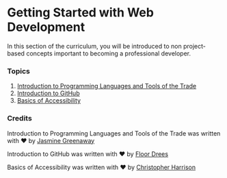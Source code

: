 # Getting Started with Web Development

In this section of the curriculum, you will be introduced to non project-based concepts important to becoming a professional developer.

### Topics

1. [Introduction to Programming Languages and Tools of the Trade](1-intro-to-programming-languages/README.md)
2. [Introduction to GitHub](2-github-basics/README.md)
3. [Basics of Accessibility](3-accessibility/README.md)

### Credits

Introduction to Programming Languages and Tools of the Trade was written with ♥️ by [Jasmine Greenaway](https://twitter.com/paladique)

Introduction to GitHub was written with ♥️ by [Floor Drees](https://twitter.com/floordrees)

Basics of Accessibility was written with ♥️ by [Christopher Harrison](https://twitter.com/geektrainer)




